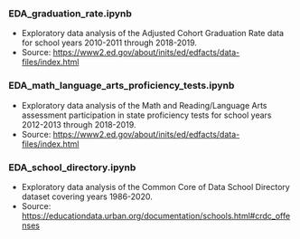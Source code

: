 ### EDA_graduation_rate.ipynb
*  Exploratory data analysis of the Adjusted Cohort Graduation Rate data for school years 2010-2011 through 2018-2019.
*  Source: https://www2.ed.gov/about/inits/ed/edfacts/data-files/index.html 

### EDA_math_language_arts_proficiency_tests.ipynb
*  Exploratory data analysis of the Math and Reading/Language Arts assessment participation in state proficiency tests for school years 2012-2013 through 2018-2019.
*  Source: https://www2.ed.gov/about/inits/ed/edfacts/data-files/index.html 

### EDA_school_directory.ipynb
*  Exploratory data analysis of the Common Core of Data School Directory dataset covering years 1986-2020.
*  Source: https://educationdata.urban.org/documentation/schools.html#crdc_offenses
